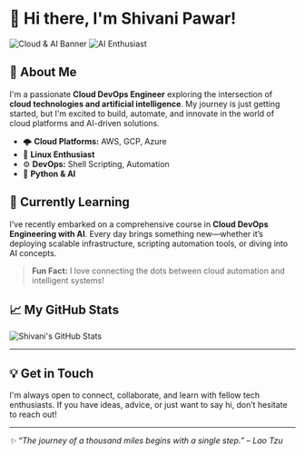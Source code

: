 # 👋 Hi there, I'm Shivani Pawar!

![Cloud & AI Banner](https://img.shields.io/badge/Cloud-DevOps-blue?style=flat-square) ![AI Enthusiast](https://img.shields.io/badge/AI-Enthusiast-purple?style=flat-square)

## 🚀 About Me

I'm a passionate **Cloud DevOps Engineer** exploring the intersection of **cloud technologies and artificial intelligence**. My journey is just getting started, but I'm excited to build, automate, and innovate in the world of cloud platforms and AI-driven solutions.

- 🌩️ **Cloud Platforms:** AWS, GCP, Azure
- 🐧 **Linux Enthusiast**
- ⚙️ **DevOps:** Shell Scripting, Automation
- 🐍 **Python & AI**

## 🌱 Currently Learning

I’ve recently embarked on a comprehensive course in **Cloud DevOps Engineering with AI**. Every day brings something new—whether it’s deploying scalable infrastructure, scripting automation tools, or diving into AI concepts.

> **Fun Fact:** I love connecting the dots between cloud automation and intelligent systems!

## 📈 My GitHub Stats

![Shivani's GitHub Stats](https://github-readme-stats.vercel.app/api?username=Shivani-Pawar-01&show_icons=true&theme=radical)

---

## 💡 Get in Touch

I'm always open to connect, collaborate, and learn with fellow tech enthusiasts. If you have ideas, advice, or just want to say hi, don’t hesitate to reach out!

---

*✨ “The journey of a thousand miles begins with a single step.” – Lao Tzu*

